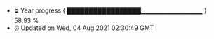 - ⏳ Year progress { █████████████████▁▁▁▁▁▁▁▁▁▁▁▁▁ } 58.93 %
- ⏰ Updated on Wed, 04 Aug 2021 02:30:49 GMT

